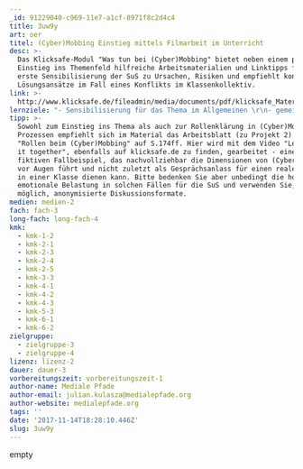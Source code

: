 ```yaml
---
_id: 91229040-c969-11e7-a1cf-8971f8c2d4c4
title: 3uw9y
art: oer
titel: (Cyber)Mobbing Einstieg mittels Filmarbeit im Unterricht
desc: >-
  Das Klicksafe-Modul "Was tun bei (Cyber)Mobbing" bietet neben einem profunden
  Einstieg ins Themenfeld hilfreiche Arbeitsmaterialien und Linktipps für eine
  erste Sensibilisierung der SuS zu Ursachen, Risiken und empfiehlt konkrete
  Lösungsansätze im Fall eines Konflikts im Klassenkollektiv.
link: >-
  http://www.klicksafe.de/fileadmin/media/documents/pdf/klicksafe_Materialien/Lehrer_Allgemein/Was_tun_bei_Cybermobbing.pdf
lernziele: "- Sensibilisierung für das Thema im Allgemeinen \r\n- gemeinsame Definition von (Cyber)Mobbing erarbeiten\r\n- Rollenklärung im (Cyber)Mobbing Prozess \r\n- Handlungsmöglichkeiten und Vorgehen im Konfliktfall kennenlernen\r\n- Auseinandersetzung mit rechtlichen Konsequenzen \r\n- Möglichkeit zum Erstellen von gemeinsamen Verhaltensregeln für die Kommunikation im Netz"
tipp: >-
  Sowohl zum Einstieg ins Thema als auch zur Rollenklärung in (Cyber)Mobbing
  Prozessen empfiehlt sich im Material das Arbeitsblatt (zu Projekt 2) zu den
  "Rollen beim (Cyber)Mobbing" auf S.174ff. Hier wird mit dem Video "Let`s fight
  it together", ebenfalls auf klicksafe.de zu finden, gearbeitet - einem
  fiktiven Fallbeispiel, das nachvollziehbar die Dimensionen von (Cyber)Mobbing
  vor Augen führt und nicht zuletzt als Gesprächsanlass für einen realen Fall
  in einer Klasse dienen kann. Bitte bedenken Sie aber unbedingt die hohe
  emotionale Belastung in solchen Fällen für die SuS und verwenden Sie, wenn
  möglich, anonymisierte Diskussionsformate.
medien: medien-2
fach: fach-3
long-fach: long-fach-4
kmk:
  - kmk-1-2
  - kmk-2-1
  - kmk-2-3
  - kmk-2-4
  - kmk-2-5
  - kmk-3-3
  - kmk-4-1
  - kmk-4-2
  - kmk-4-3
  - kmk-5-3
  - kmk-6-1
  - kmk-6-2
zielgruppe:
  - zielgruppe-3
  - zielgruppe-4
lizenz: lizenz-2
dauer: dauer-3
vorbereitungszeit: vorbereitungszeit-1
author-name: Mediale Pfade
author-email: julian.kulasza@medialepfade.org
author-website: medialepfade.org
tags: ''
date: '2017-11-14T18:28:10.446Z'
slug: 3uw9y
---
```

empty
